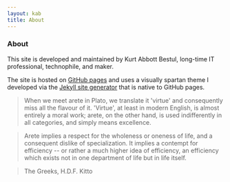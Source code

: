 ```yaml
---
layout: kab
title: About
---
```

### About

This site is developed and maintained by Kurt Abbott Bestul, long-time IT professional, technophile, and maker.

The site is hosted on [GitHub pages](https://pages.github.com/) and uses a visually spartan theme I developed via the [Jekyll site generator](https://en.wikipedia.org/wiki/Jekyll_(software)) that is native to GitHub pages.


> When we meet arete in Plato, we translate it 'virtue' and consequently miss all the flavour of it. 'Virtue', at least in modern English, is almost entirely a moral work; arete, on the other hand, is used indifferently in all categories, and simply means excellence.

> Arete implies a respect for the wholeness or oneness of life, and a consequent dislike of specialization. It implies a contempt for efficiency -- or rather a much higher idea of efficiency, an efficiency which exists not in one department of life but in life itself.

> The Greeks, H.D.F. Kitto

